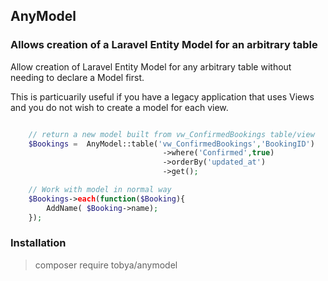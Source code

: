 ## AnyModel

### Allows creation of a Laravel Entity Model for an arbitrary table

Allow creation of Laravel Entity Model for any arbitrary table without needing to declare a Model first.

This is particuarily useful if you have a legacy application 
that uses Views and you do not wish to create a model for each view.

````php

    // return a new model built from vw_ConfirmedBookings table/view
    $Bookings =  AnyModel::table('vw_ConfirmedBookings','BookingID')
                                  ->where('Confirmed',true)                                  
                                  ->orderBy('updated_at')
                                  ->get();

    // Work with model in normal way
    $Bookings->each(function($Booking){
        AddName( $Booking->name);
    });
````

### Installation

> composer require tobya/anymodel